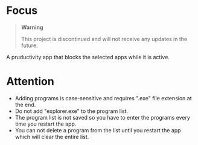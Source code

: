 # Focus

>**Warning**
>
>This project is discontinued and will not receive any updates in the future.

A pruductivity app that blocks the selected apps while it is active.

# Attention
* Adding programs is case-sensitive and requires ".exe" file extension at the end.
* Do not add "explorer.exe" to the program list.
* The program list is not saved so you have to enter the programs every time you restart the app.
* You can not delete a program from the list until you restart the app which will clear the entire list.
